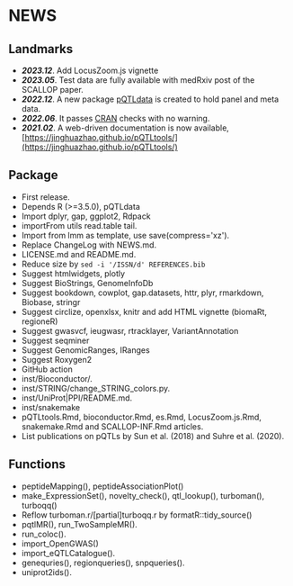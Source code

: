 # NEWS

## Landmarks

* ***2023.12***. Add LocusZoom.js vignette
* ***2023.05***. Test data are fully available with medRxiv post of the SCALLOP paper.
* ***2022.12***. A new package [pQTLdata](https://github.com/jinghuazhao/pQTLdata) is created to hold panel and meta data.
* ***2022.06***. It passes [CRAN](https://cran.r-project.org/) checks with no warning.
* ***2021.02***. A web-driven documentation is now available, [https://jinghuazhao.github.io/pQTLtools/](https://jinghuazhao.github.io/pQTLtools/)

## Package

* First release.
* Depends R (>=3.5.0), pQTLdata
* Import dplyr, gap, ggplot2, Rdpack
* importFrom utils read.table tail.
* Import from lmm as template, use save(compress='xz').
* Replace ChangeLog with NEWS.md.
* LICENSE.md and README.md.
* Reduce size by `sed -i '/ISSN/d' REFERENCES.bib`
* Suggest htmlwidgets, plotly
* Suggest BioStrings, GenomeInfoDb
* Suggest bookdown, cowplot, gap.datasets, httr, plyr, rmarkdown, Biobase, stringr
* Suggest circlize, openxlsx, knitr and add HTML vignette (biomaRt, regioneR)
* Suggest gwasvcf, ieugwasr, rtracklayer, VariantAnnotation
* Suggest seqminer
* Suggest GenomicRanges, IRanges
* Suggest Roxygen2
* GitHub action
* inst/Bioconductor/.
* inst/STRING/change_STRING_colors.py.
* inst/UniProt|PPI/README.md.
* inst/snakemake
* pQTLtools.Rmd, bioconductor.Rmd, es.Rmd, LocusZoom.js.Rmd, snakemake.Rmd and SCALLOP-INF.Rmd articles.
* List publications on pQTLs by Sun et al. (2018) and Suhre et al. (2020).

## Functions

* peptideMapping(), peptideAssociationPlot()
* make_ExpressionSet(), novelty_check(), qtl_lookup(), turboman(), turboqq()
* Reflow turboman.r/[partial]turboqq.r by formatR::tidy_source()
* pqtlMR(), run_TwoSampleMR().
* run_coloc().
* import_OpenGWAS()
* import_eQTLCatalogue().
* genequries(), regionqueries(), snpqueries().
* uniprot2ids().
